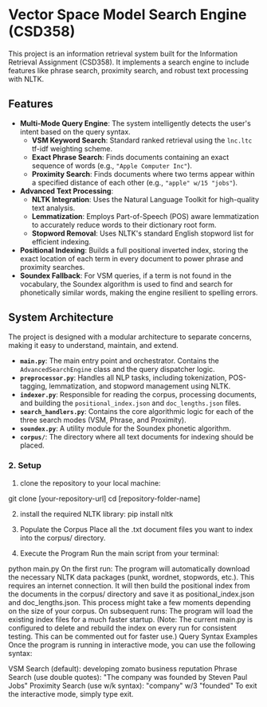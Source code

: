 # Vector Space Model Search Engine (CSD358)

This project is an information retrieval system built for the Information Retrieval Assignment (CSD358). It implements a search engine to include features like phrase search, proximity search, and robust text processing with NLTK.

## Features

- **Multi-Mode Query Engine**: The system intelligently detects the user's intent based on the query syntax.
  - **VSM Keyword Search**: Standard ranked retrieval using the `lnc.ltc` tf-idf weighting scheme.
  - **Exact Phrase Search**: Finds documents containing an exact sequence of words (e.g., `"Apple Computer Inc"`).
  - **Proximity Search**: Finds documents where two terms appear within a specified distance of each other (e.g., `"apple" w/15 "jobs"`).
- **Advanced Text Processing**:
  - **NLTK Integration**: Uses the Natural Language Toolkit for high-quality text analysis.
  - **Lemmatization**: Employs Part-of-Speech (POS) aware lemmatization to accurately reduce words to their dictionary root form.
  - **Stopword Removal**: Uses NLTK's standard English stopword list for efficient indexing.
- **Positional Indexing**: Builds a full positional inverted index, storing the exact location of each term in every document to power phrase and proximity searches.
- **Soundex Fallback**: For VSM queries, if a term is not found in the vocabulary, the Soundex algorithm is used to find and search for phonetically similar words, making the engine resilient to spelling errors.

## System Architecture

The project is designed with a modular architecture to separate concerns, making it easy to understand, maintain, and extend.

- **`main.py`**: The main entry point and orchestrator. Contains the `AdvancedSearchEngine` class and the query dispatcher logic.
- **`preprocessor.py`**: Handles all NLP tasks, including tokenization, POS-tagging, lemmatization, and stopword management using NLTK.
- **`indexer.py`**: Responsible for reading the corpus, processing documents, and building the `positional_index.json` and `doc_lengths.json` files.
- **`search_handlers.py`**: Contains the core algorithmic logic for each of the three search modes (VSM, Phrase, and Proximity).
- **`soundex.py`**: A utility module for the Soundex phonetic algorithm.
- **`corpus/`**: The directory where all text documents for indexing should be placed.


### 2. Setup

1. clone the repository to your local machine:

git clone [your-repository-url]
cd [repository-folder-name]

2. install the required NLTK library:
pip install nltk

3. Populate the Corpus
Place all the .txt document files you want to index into the corpus/ directory.

5. Execute the Program
Run the main script from your terminal:

python main.py
On the first run:
The program will automatically download the necessary NLTK data packages (punkt, wordnet, stopwords, etc.). This requires an internet connection.
It will then build the positional index from the documents in the corpus/ directory and save it as positional_index.json and doc_lengths.json. This process might take a few moments depending on the size of your corpus.
On subsequent runs:
The program will load the existing index files for a much faster startup. (Note: The current main.py is configured to delete and rebuild the index on every run for consistent testing. This can be commented out for faster use.)
Query Syntax Examples
Once the program is running in interactive mode, you can use the following syntax:

VSM Search (default):
  developing zomato business reputation
Phrase Search (use double quotes):
  "The company was founded by Steven Paul Jobs"
Proximity Search (use w/k syntax):
  "company" w/3 "founded"
To exit the interactive mode, simply type exit.
